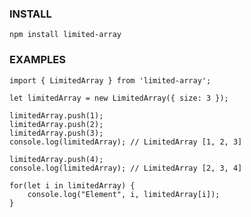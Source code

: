 ### INSTALL
```npm install limited-array```

### EXAMPLES
```
import { LimitedArray } from 'limited-array';

let limitedArray = new LimitedArray({ size: 3 });

limitedArray.push(1);
limitedArray.push(2);
limitedArray.push(3);
console.log(limitedArray); // LimitedArray [1, 2, 3]

limitedArray.push(4);
console.log(limitedArray); // LimitedArray [2, 3, 4]

for(let i in limitedArray) {
    console.log("Element", i, limitedArray[i]);
}

```